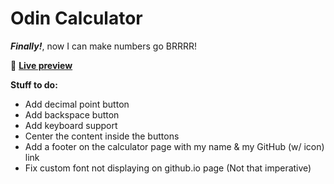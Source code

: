 # Odin Calculator

***Finally!***, now I can make numbers go BRRRR!

👾 [**Live preview**](https://dostendite.github.io/odin-calculator/)

**Stuff to do:**
- Add decimal point button
- Add backspace button
- Add keyboard support
- Center the content inside the buttons
- Add a footer on the calculator page with
  my name & my GitHub (w/ icon) link
- Fix custom font not displaying on github.io page (Not that imperative)

